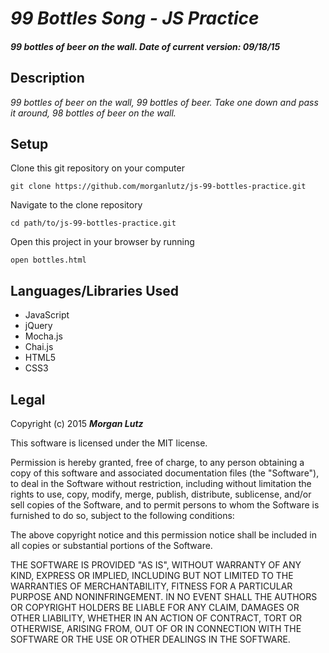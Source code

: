 # _99 Bottles Song - JS Practice_

##### 99 bottles of beer on the wall. Date of current version: 09/18/15

## Description
_99 bottles of beer on the wall, 99 bottles of beer. Take one down and pass it around, 98 bottles of beer on the wall._


## Setup
Clone this git repository on your computer
```
git clone https://github.com/morganlutz/js-99-bottles-practice.git
```

Navigate to the clone repository
```
cd path/to/js-99-bottles-practice.git
```

Open this project in your browser by running
```
open bottles.html
```


## Languages/Libraries Used
* JavaScript
* jQuery
* Mocha.js
* Chai.js
* HTML5
* CSS3

## Legal
Copyright (c) 2015 _**Morgan Lutz**_

This software is licensed under the MIT license.

Permission is hereby granted, free of charge, to any person obtaining a copy
of this software and associated documentation files (the "Software"), to deal
in the Software without restriction, including without limitation the rights
to use, copy, modify, merge, publish, distribute, sublicense, and/or sell
copies of the Software, and to permit persons to whom the Software is
furnished to do so, subject to the following conditions:

The above copyright notice and this permission notice shall be included in
all copies or substantial portions of the Software.

THE SOFTWARE IS PROVIDED "AS IS", WITHOUT WARRANTY OF ANY KIND, EXPRESS OR
IMPLIED, INCLUDING BUT NOT LIMITED TO THE WARRANTIES OF MERCHANTABILITY,
FITNESS FOR A PARTICULAR PURPOSE AND NONINFRINGEMENT. IN NO EVENT SHALL THE
AUTHORS OR COPYRIGHT HOLDERS BE LIABLE FOR ANY CLAIM, DAMAGES OR OTHER
LIABILITY, WHETHER IN AN ACTION OF CONTRACT, TORT OR OTHERWISE, ARISING FROM,
OUT OF OR IN CONNECTION WITH THE SOFTWARE OR THE USE OR OTHER DEALINGS IN
THE SOFTWARE.
